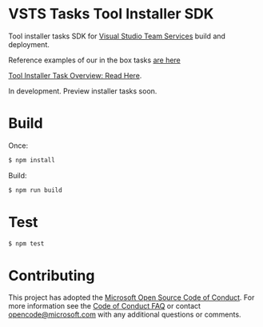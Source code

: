 # VSTS Tasks Tool Installer SDK

Tool installer tasks SDK for [Visual Studio Team Services](https://www.visualstudio.com/en-us/products/visual-studio-team-services-vs.aspx) build and deployment.

Reference examples of our in the box tasks [are here](https://github.com/Microsoft/vsts-tasks)

[Tool Installer Task Overview: Read Here](docs/overview.md).

In development.  Preview installer tasks soon.

# Build

Once:  
```bash
$ npm install
```

Build:  
```bash
$ npm run build
```

# Test

```bash
$ npm test
```

# Contributing

This project has adopted the [Microsoft Open Source Code of Conduct](https://opensource.microsoft.com/codeofconduct/). For more information see the [Code of Conduct FAQ](https://opensource.microsoft.com/codeofconduct/faq/) or contact [opencode@microsoft.com](mailto:opencode@microsoft.com) with any additional questions or comments.
